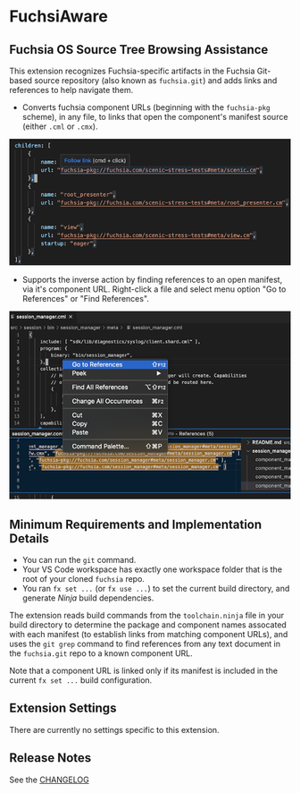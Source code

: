 # FuchsiAware
## Fuchsia OS Source Tree Browsing Assistance

This extension recognizes Fuchsia-specific artifacts in the Fuchsia Git-based source repository
(also known as `fuchsia.git`) and adds links and references to help navigate them.

* Converts fuchsia component URLs (beginning with the `fuchsia-pkg` scheme), in any file, to links
  that open the component's manifest source (either `.cml` or `.cmx`).

![example-links](images/preview-links.png)

* Supports the inverse action by finding references to an open manifest, via it's component URL.
  Right-click a file and select menu option "Go to References" or "Find References".

![example-references](images/preview-references.png)

## Minimum Requirements and Implementation Details

* You can run the `git` command.
* Your VS Code workspace has exactly one workspace folder that is the root of your cloned `fuchsia`
  repo.
* You ran `fx set ...` (or `fx use ...`) to set the current build directory, and generate _Ninja_
  build dependencies.

The extension reads build commands from the `toolchain.ninja` file in your build directory to
determine the package and component names assocated with each manifest (to establish links from
matching component URLs), and uses the `git grep` command to find references from any text document
in the `fuchsia.git` repo to a known component URL.

Note that a component URL is linked only if its manifest is included in the current `fx set ...`
build configuration.

## Extension Settings

There are currently no settings specific to this extension.

## Release Notes

See the [CHANGELOG](CHANGELOG.md)
